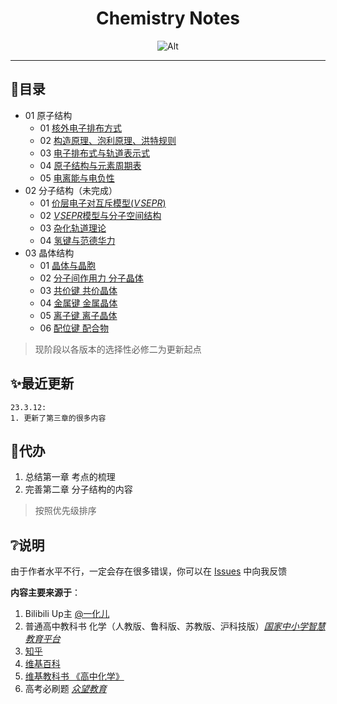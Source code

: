 <div  align="center">
<h1>Chemistry Notes</h1>

![Alt](https://repobeats.axiom.co/api/embed/976ca5c08883e25f9e4a0a5c29f15ffc0c87d2d2.svg "Repobeats analytics image")

</div>

---

## 🧭目录
- 01 原子结构
  - 01 [核外电子排布方式](01%20原子结构/01%20核外电子排布方式.md)
  - 02 [构造原理、泡利原理、洪特规则](01%20原子结构/02%20构造原理、泡利原理、洪特规则.md)
  - 03 [电子排布式与轨道表示式](01%20原子结构/03%20电子排布式与轨道表示式.md)
  - 04 [原子结构与元素周期表](01%20原子结构/04%20原子结构与元素周期表.md)
  - 05 [电离能与电负性](01%20原子结构/05%20电离能与电负性.md)
- 02 分子结构（未完成）
  - 01 [价层电子对互斥模型($V\!SEPR$)](/02%20分子结构/01%20价层电子对互斥模型(VSEPR).md)
  - 02 [$V\!SEPR$模型与分子空间结构](02%20分子结构/02%20VSEPR模型与分子空间结构.md)
  - 03 [杂化轨道理论](02%20分子结构/03%20杂化轨道理论.md)
  - 04 [氢键与范德华力](02%20分子结构/04%20氢键与范德华力.md)
- 03 晶体结构
  - 01 [晶体与晶胞](03%20晶体结构/01%20晶体与晶胞.md)
  - 02 [分子间作用力 分子晶体](03%20晶体结构/02%20分子间作用力%20分子晶体.md)
  - 03 [共价键 共价晶体](03%20晶体结构/04%20金属键%20金属晶体.md)
  - 04 [金属键 金属晶体](03%20晶体结构/04%20金属键%20金属晶体.md)
  - 05 [离子键 离子晶体](03%20晶体结构/05%20离子键%20离子晶体.md)
  - 06 [配位键 配合物](03%20晶体结构/06%20配位键%20配合物.md)

> 现阶段以各版本的选择性必修二为更新起点

## ✨最近更新
    23.3.12:
    1. 更新了第三章的很多内容


## 📌代办
1. 总结第一章 考点的梳理
2. 完善第二章 分子结构的内容
> 按照优先级排序


## ❔说明

由于作者水平不行，一定会存在很多错误，你可以在 [Issues](https://github.com/Anyayay/Chemistry/issues) 中向我反馈

**内容主要来源于**：
  1.  Bilibili Up主 [@一化儿](https://space.bilibili.com/1526560679/)
  2.  普通高中教科书 化学（人教版、鲁科版、苏教版、沪科技版）[*国家中小学智慧教育平台*](https://www.zxx.edu.cn/elecEdu)
  3.  [知乎](https://zhihu.com)
  4.  [维基百科](https://zh.wikipedia.org/)
  5.  [维基教科书 《高中化学》](https://zh.wikibooks.org/wiki/%E9%AB%98%E4%B8%AD%E5%8C%96%E5%AD%A6)
  6.  高考必刷题 [*众望教育*](https://www.lxzwedu.com/)